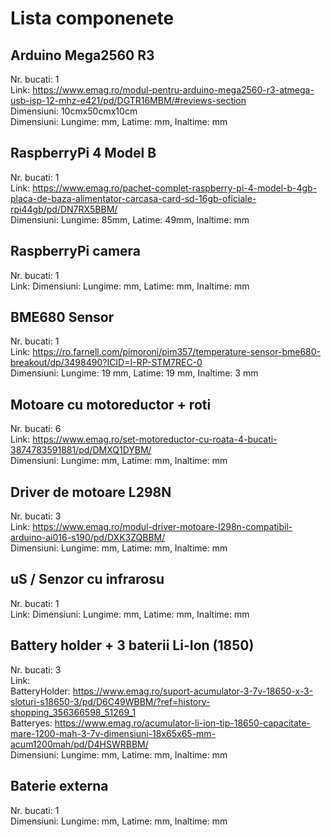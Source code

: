 # Lista componenete

## Arduino Mega2560 R3

Nr. bucati: 1<br>
Link: https://www.emag.ro/modul-pentru-arduino-mega2560-r3-atmega-usb-isp-12-mhz-e421/pd/DGTR16MBM/#reviews-section<br>
Dimensiuni: 10cmx50cmx10cm<br>
Dimensiuni: Lungime: mm, Latime: mm, Inaltime:  mm<br>

## RaspberryPi 4 Model B

Nr. bucati: 1<br>
Link: https://www.emag.ro/pachet-complet-raspberry-pi-4-model-b-4gb-placa-de-baza-alimentator-carcasa-card-sd-16gb-oficiale-rpi44gb/pd/DN7RX5BBM/<br>
Dimensiuni: Lungime: 85mm, Latime: 49mm, Inaltime:  mm<br>

## RaspberryPi camera

Nr. bucati: 1<br>
Link:
Dimensiuni: Lungime: mm, Latime: mm, Inaltime:  mm<br>

## BME680 Sensor

Nr. bucati: 1<br>
Link: https://ro.farnell.com/pimoroni/pim357/temperature-sensor-bme680-breakout/dp/3498490?ICID=I-RP-STM7REC-0<br>
Dimensiuni: Lungime: 19 mm, Latime: 19 mm, Inaltime: 3 mm<br>

## Motoare cu motoreductor + roti

Nr. bucati: 6<br>
Link: https://www.emag.ro/set-motoreductor-cu-roata-4-bucati-3874783591881/pd/DMXQ1DYBM/<br>
Dimensiuni: Lungime: mm, Latime: mm, Inaltime:  mm<br>

## Driver de motoare L298N

Nr. bucati: 3<br>
Link: https://www.emag.ro/modul-driver-motoare-l298n-compatibil-arduino-ai016-s190/pd/DXK3ZQBBM/<br>
Dimensiuni: Lungime: mm, Latime: mm, Inaltime:  mm<br>

## uS / Senzor cu infrarosu
Nr. bucati: 1<br>
Link:
Dimensiuni: Lungime: mm, Latime: mm, Inaltime:  mm<br>

## Battery holder + 3 baterii Li-Ion (1850)
Nr. bucati: 3<br>
Link:<br>
BatteryHolder: https://www.emag.ro/suport-acumulator-3-7v-18650-x-3-sloturi-s18650-3/pd/D6C49WBBM/?ref=history-shopping_356366598_51269_1<br>
Batteryes: https://www.emag.ro/acumulator-li-ion-tip-18650-capacitate-mare-1200-mah-3-7v-dimensiuni-18x65x65-mm-acum1200mah/pd/D4HSWRBBM/<br>
Dimensiuni: Lungime: mm, Latime: mm, Inaltime:  mm<br>

## Baterie externa
Nr. bucati: 1<br>
Dimensiuni: Lungime: mm, Latime: mm, Inaltime:  mm<br>









